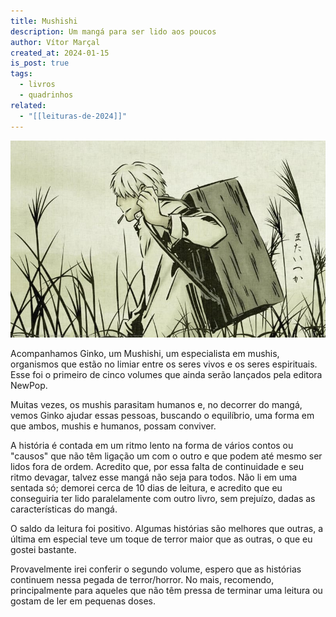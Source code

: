 ```yaml
---
title: Mushishi
description: Um mangá para ser lido aos poucos
author: Vítor Marçal
created_at: 2024-01-15
is_post: true
tags:
  - livros
  - quadrinhos
related:
  - "[[leituras-de-2024]]"
---
```


![Mushishi](img/NewPOP_Mushishi01-3.jpg)

Acompanhamos Ginko, um Mushishi, um especialista em mushis, organismos que estão no limiar entre os seres vivos e os seres espirituais. Esse foi o primeiro de cinco volumes que ainda serão lançados pela editora NewPop.

Muitas vezes, os mushis parasitam humanos e, no decorrer do mangá, vemos Ginko ajudar essas pessoas, buscando o equilíbrio, uma forma em que ambos, mushis e humanos, possam conviver.

A história é contada em um ritmo lento na forma de vários contos ou "causos" que não têm ligação um com o outro e que podem até mesmo ser lidos fora de ordem. Acredito que, por essa falta de continuidade e seu ritmo devagar, talvez esse mangá não seja para todos. Não li em uma sentada só; demorei cerca de 10 dias de leitura, e acredito que eu conseguiria ter lido paralelamente com outro livro, sem prejuízo, dadas as características do mangá.

O saldo da leitura foi positivo. Algumas histórias são melhores que outras, a última em especial teve um toque de terror maior que as outras, o que eu gostei bastante.

Provavelmente irei conferir o segundo volume, espero que as histórias continuem nessa pegada de terror/horror. No mais, recomendo, principalmente para aqueles que não têm pressa de terminar uma leitura ou gostam de ler em pequenas doses.
